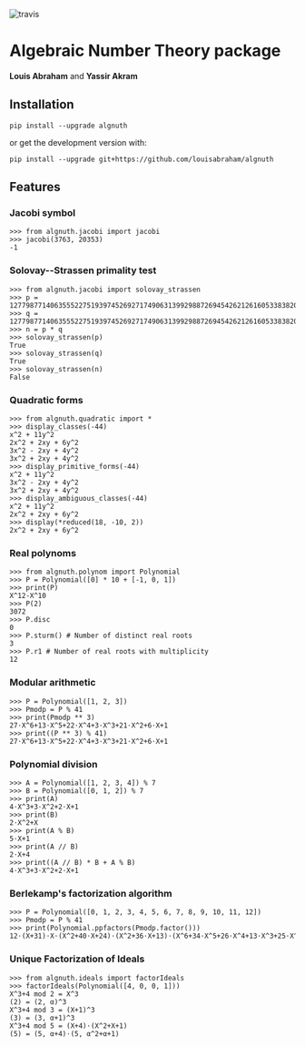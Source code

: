 ![travis](https://travis-ci.org/louisabraham/algnuth.svg?branch=master)

Algebraic Number Theory package
===============================

**Louis Abraham** and **Yassir Akram**

Installation
------------

    pip install --upgrade algnuth

or get the development version with:

    pip install --upgrade git+https://github.com/louisabraham/algnuth

Features
--------

### Jacobi symbol

    >>> from algnuth.jacobi import jacobi
    >>> jacobi(3763, 20353)
    -1

### Solovay--Strassen primality test

    >>> from algnuth.jacobi import solovay_strassen
    >>> p = 12779877140635552275193974526927174906313992988726945426212616053383820179306398832891367199026816638983953765799977121840616466620283861630627224899026453
    >>> q = 12779877140635552275193974526927174906313992988726945426212616053383820179306398832891367199026816638983953765799977121840616466620283861630627224899027521
    >>> n = p * q
    >>> solovay_strassen(p)
    True
    >>> solovay_strassen(q)
    True
    >>> solovay_strassen(n)
    False

### Quadratic forms

    >>> from algnuth.quadratic import *
    >>> display_classes(-44)
    x^2 + 11y^2
    2x^2 + 2xy + 6y^2
    3x^2 - 2xy + 4y^2
    3x^2 + 2xy + 4y^2
    >>> display_primitive_forms(-44)
    x^2 + 11y^2
    3x^2 - 2xy + 4y^2
    3x^2 + 2xy + 4y^2
    >>> display_ambiguous_classes(-44)
    x^2 + 11y^2
    2x^2 + 2xy + 6y^2
    >>> display(*reduced(18, -10, 2))
    2x^2 + 2xy + 6y^2

### Real polynoms

    >>> from algnuth.polynom import Polynomial
    >>> P = Polynomial([0] * 10 + [-1, 0, 1])
    >>> print(P)
    X^12-X^10
    >>> P(2)
    3072
    >>> P.disc
    0
    >>> P.sturm() # Number of distinct real roots
    3
    >>> P.r1 # Number of real roots with multiplicity
    12

### Modular arithmetic

    >>> P = Polynomial([1, 2, 3])
    >>> Pmodp = P % 41
    >>> print(Pmodp ** 3)
    27⋅X^6+13⋅X^5+22⋅X^4+3⋅X^3+21⋅X^2+6⋅X+1
    >>> print((P ** 3) % 41)
    27⋅X^6+13⋅X^5+22⋅X^4+3⋅X^3+21⋅X^2+6⋅X+1

### Polynomial division

    >>> A = Polynomial([1, 2, 3, 4]) % 7
    >>> B = Polynomial([0, 1, 2]) % 7
    >>> print(A)
    4⋅X^3+3⋅X^2+2⋅X+1
    >>> print(B)
    2⋅X^2+X
    >>> print(A % B)
    5⋅X+1
    >>> print(A // B)
    2⋅X+4
    >>> print((A // B) * B + A % B)
    4⋅X^3+3⋅X^2+2⋅X+1

### Berlekamp's factorization algorithm

    >>> P = Polynomial([0, 1, 2, 3, 4, 5, 6, 7, 8, 9, 10, 11, 12])
    >>> Pmodp = P % 41
    >>> print(Polynomial.ppfactors(Pmodp.factor()))
    12⋅(X+31)⋅X⋅(X^2+40⋅X+24)⋅(X^2+36⋅X+13)⋅(X^6+34⋅X^5+26⋅X^4+13⋅X^3+25⋅X^2+26⋅X+35)

### Unique Factorization of Ideals

    >>> from algnuth.ideals import factorIdeals
    >>> factorIdeals(Polynomial([4, 0, 0, 1]))
    X^3+4 mod 2 = X^3
    (2) = (2, α)^3
    X^3+4 mod 3 = (X+1)^3
    (3) = (3, α+1)^3
    X^3+4 mod 5 = (X+4)⋅(X^2+X+1)
    (5) = (5, α+4)⋅(5, α^2+α+1)
